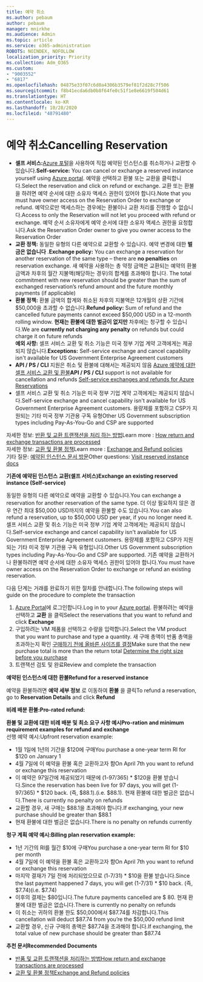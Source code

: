 ```yaml
---
title: 예약 취소
ms.author: pebaum
author: pebaum
manager: mnirkhe
ms.audience: Admin
ms.topic: article
ms.service: o365-administration
ROBOTS: NOINDEX, NOFOLLOW
localization_priority: Priority
ms.collection: Adm_O365
ms.custom:
- "9003552"
- "6817"
ms.openlocfilehash: 04875e33f07c6d0a4306b3579ef81f2d28c7f506
ms.sourcegitcommit: f8b41ecda6db0b8f64fe0c51f1e8e6619f504d61
ms.translationtype: HT
ms.contentlocale: ko-KR
ms.lasthandoff: 10/28/2020
ms.locfileid: "48791480"
---
```

# <a name="cancelling-reservation"></a><span data-ttu-id="77859-102">예약 취소</span><span class="sxs-lookup"><span data-stu-id="77859-102">Cancelling Reservation</span></span>

- <span data-ttu-id="77859-103">**셀프 서비스:**[Azure 포털](https://portal.azure.com/#blade/Microsoft_Azure_Reservations/ReservationsBrowseBlade)을 사용하여 직접 예약된 인스턴스를 취소하거나 교환할 수 있습니다.</span><span class="sxs-lookup"><span data-stu-id="77859-103">**Self-service:** You can cancel or exchange a reserved instance yourself using [Azure portal](https://portal.azure.com/#blade/Microsoft_Azure_Reservations/ReservationsBrowseBlade).</span></span> <span data-ttu-id="77859-104">예약을 선택하고 환불 또는 교환을 클릭합니다.</span><span class="sxs-lookup"><span data-stu-id="77859-104">Select the reservation and click on refund or exchange.</span></span> <span data-ttu-id="77859-105">교환 또는 환불을 하려면 예약 순서에 대한 소유자 액세스 권한이 있어야 합니다.</span><span class="sxs-lookup"><span data-stu-id="77859-105">Note that you must have owner access on the Reservation Order to exchange or refund.</span></span> <span data-ttu-id="77859-106">예약으로만 액세스하는 경우에는 환불이나 교환 처리를 진행할 수 없습니다.</span><span class="sxs-lookup"><span data-stu-id="77859-106">Access to only the Reservation will not let you proceed with refund or exchange.</span></span> <span data-ttu-id="77859-107">예약 순서 소유자에게 예약 순서에 대한 소유자 액세스 권한을 요청합니다.</span><span class="sxs-lookup"><span data-stu-id="77859-107">Ask the Reservation Order owner to give you owner access to the Reservation Order</span></span>
- <span data-ttu-id="77859-108">**교환 정책:** 동일한 유형의 다른 예약으로 교환할 수 있습니다. 예약 변경에 대한 **벌금은 없습니다** .</span><span class="sxs-lookup"><span data-stu-id="77859-108">**Exchange policy:** You can exchange a reservation for another reservation of the same type – there are **no penalties** on reservation exchange.</span></span> <span data-ttu-id="77859-109">새 예약을 사용하는 총 약정 금액은 교환되는 예약의 환불 금액과 차후의 월간 지불액(해당하는 경우)의 합계를 초과해야 합니다. </span><span class="sxs-lookup"><span data-stu-id="77859-109">The total commitment with new reservation should be greater than the sum of exchanged reservation’s refund amount and the future monthly payments (if applicable)</span></span>
- <span data-ttu-id="77859-110">**환불 정책:** 환불 금액의 합계와 취소된 차후의 지불액은 12개월의 상환 기간에 $50,000을 초과할 수 없습니다.</span><span class="sxs-lookup"><span data-stu-id="77859-110">**Refund policy:** Sum of refund and the cancelled future payments cannot exceed $50,000 USD in a 12-month rolling window.</span></span> <span data-ttu-id="77859-111">**현재는 환불에 대한 벌금이 없지만** 차후에는 청구할 수 있습니다.</span><span class="sxs-lookup"><span data-stu-id="77859-111">We are **currently not charging any penalty** on refunds but could charge it on future refunds</span></span>  
    <span data-ttu-id="77859-112">**예외 사항:** 셀프 서비스 교환 및 취소 기능은 미국 정부 기업 계약 고객에게는 제공되지 않습니다.</span><span class="sxs-lookup"><span data-stu-id="77859-112">**Exceptions:** Self-service exchange and cancel capability isn't available for US Government Enterprise Agreement customers</span></span>
- <span data-ttu-id="77859-113">**API / PS / CLI** 지원은 취소 및 환불에 대해서는 제공되지 않음 [Azure 예약에 대한 셀프 서비스 교환 및 환불](https://docs.microsoft.com/azure/cost-management-billing/reservations/exchange-and-refund-azure-reservations?WT.mc_id=Portal-Microsoft_Azure_Support)</span><span class="sxs-lookup"><span data-stu-id="77859-113">**API / PS / CLI** support is not available for cancellation and refunds [Self-service exchanges and refunds for Azure Reservations](https://docs.microsoft.com/azure/cost-management-billing/reservations/exchange-and-refund-azure-reservations?WT.mc_id=Portal-Microsoft_Azure_Support)</span></span>
- <span data-ttu-id="77859-114">셀프 서비스 교환 및 취소 기능은 미국 정부 기업 계약 고객에게는 제공되지 않습니다.</span><span class="sxs-lookup"><span data-stu-id="77859-114">Self-service exchange and cancel capability isn't available for US Government Enterprise Agreement customers.</span></span> <span data-ttu-id="77859-115">용량제를 포함하고 CSP가 지원되는 기타 미국 정부 기관용 구독 유형</span><span class="sxs-lookup"><span data-stu-id="77859-115">Other US Government subscription types including Pay-As-You-Go and CSP are supported</span></span>

<span data-ttu-id="77859-116">자세한 정보: [반환 및 교환 트랜잭션을 처리 하는 방법](https://docs.microsoft.com/azure/billing/billing-azure-reservations-self-service-exchange-and-refund?WT.mc_id=Portal-Microsoft_Azure_Support#how-return-and-exchange-transactions-are-processed)</span><span class="sxs-lookup"><span data-stu-id="77859-116">Learn more : [How return and exchange transactions are processed](https://docs.microsoft.com/azure/billing/billing-azure-reservations-self-service-exchange-and-refund?WT.mc_id=Portal-Microsoft_Azure_Support#how-return-and-exchange-transactions-are-processed)</span></span>  
<span data-ttu-id="77859-117">자세한 정보: [교환 및 환불 정책](https://docs.microsoft.com/azure/billing/billing-azure-reservations-self-service-exchange-and-refund?WT.mc_id=Portal-Microsoft_Azure_Support#exchange-policies)</span><span class="sxs-lookup"><span data-stu-id="77859-117">Learn more : [Exchange and Refund policies](https://docs.microsoft.com/azure/billing/billing-azure-reservations-self-service-exchange-and-refund?WT.mc_id=Portal-Microsoft_Azure_Support#exchange-policies)</span></span>  
<span data-ttu-id="77859-118">기타 질문: [예약된 인스턴스 문서 방문](https://docs.microsoft.com/azure/billing/billing-save-compute-costs-reservations?WT.mc_id=Portal-Microsoft_Azure_Support)</span><span class="sxs-lookup"><span data-stu-id="77859-118">Other questions: [Visit reserved instance docs](https://docs.microsoft.com/azure/billing/billing-save-compute-costs-reservations?WT.mc_id=Portal-Microsoft_Azure_Support)</span></span>

<span data-ttu-id="77859-119">**기존에 예약된 인스턴스 교환(셀프 서비스)**</span><span class="sxs-lookup"><span data-stu-id="77859-119">**Exchange an existing reserved instance (Self-service)**</span></span>

<span data-ttu-id="77859-120">동일한 유형의 다른 예약으로 예약을 교환할 수 있습니다.</span><span class="sxs-lookup"><span data-stu-id="77859-120">You can exchange a reservation for another reservation of the same type.</span></span> <span data-ttu-id="77859-121">더 이상 필요하지 않은 경우 연간 최대 $50,000 USD까지의 예약을 환불할 수도 있습니다.</span><span class="sxs-lookup"><span data-stu-id="77859-121">You can also refund a reservation, up to $50,000 USD per year, if you no longer need it.</span></span> <span data-ttu-id="77859-122">셀프 서비스 교환 및 취소 기능은 미국 정부 기업 계약 고객에게는 제공되지 않습니다.</span><span class="sxs-lookup"><span data-stu-id="77859-122">Self-service exchange and cancel capability isn't available for US Government Enterprise Agreement customers.</span></span> <span data-ttu-id="77859-123">용량제를 포함하고 CSP가 지원되는 기타 미국 정부 기관용 구독 유형입니다.</span><span class="sxs-lookup"><span data-stu-id="77859-123">Other US Government subscription types including Pay-As-You-Go and CSP are supported.</span></span> <span data-ttu-id="77859-124">기존 예약을 교환하거나 환불하려면 예약 순서에 대한 소유자 액세스 권한이 있어야 합니다.</span><span class="sxs-lookup"><span data-stu-id="77859-124">You must have owner access on the Reservation Order to exchange or refund an existing reservation.</span></span>

<span data-ttu-id="77859-125">다음 단계는 거래를 완료하기 위한 절차를 안내합니다.</span><span class="sxs-lookup"><span data-stu-id="77859-125">The following steps will guide on the procedure to complete the transaction</span></span>

1. <span data-ttu-id="77859-126">[Azure Portal](https://portal.azure.com/#blade/Microsoft_Azure_Reservations/ReservationsBrowseBlade)에 로그인합니다.</span><span class="sxs-lookup"><span data-stu-id="77859-126">Log in to your [Azure portal](https://portal.azure.com/#blade/Microsoft_Azure_Reservations/ReservationsBrowseBlade).</span></span> <span data-ttu-id="77859-127">환불하려는 예약을 선택하고 **교환** 을 클릭</span><span class="sxs-lookup"><span data-stu-id="77859-127">Select the reservations that you want to refund and click **Exchange**</span></span>
2. <span data-ttu-id="77859-128">구입하려는 VM 제품을 선택하고 수량을 입력합니다.</span><span class="sxs-lookup"><span data-stu-id="77859-128">Select the VM product that you want to purchase and type a quantity.</span></span> <span data-ttu-id="77859-129">새 구매 총액이 반품 총액을 초과하는지 확인 [구매하기 전에 올바른 사이즈를 결정](https://docs.microsoft.com/azure/virtual-machines/windows/prepay-reserved-vm-instances?WT.mc_id=Portal-Microsoft_Azure_Support#determine-the-right-vm-size-before-you-buy)</span><span class="sxs-lookup"><span data-stu-id="77859-129">Make sure that the new purchase total is more than the return total [Determine the right size before you purchase](https://docs.microsoft.com/azure/virtual-machines/windows/prepay-reserved-vm-instances?WT.mc_id=Portal-Microsoft_Azure_Support#determine-the-right-vm-size-before-you-buy)</span></span>
3. <span data-ttu-id="77859-130">트랜잭션 검토 및 완료</span><span class="sxs-lookup"><span data-stu-id="77859-130">Review and complete the transaction</span></span>

<span data-ttu-id="77859-131">**예약된 인스턴스에 대한 환불**</span><span class="sxs-lookup"><span data-stu-id="77859-131">**Refund for a reserved instance**</span></span>

<span data-ttu-id="77859-132">예약을 환불하려면 **예약 세부 정보** 로 이동하여 **환불** 을 클릭</span><span class="sxs-lookup"><span data-stu-id="77859-132">To refund a reservation, go to **Reservation Details** and click **Refund**</span></span>

<span data-ttu-id="77859-133">**비례 배분 환불:**</span><span class="sxs-lookup"><span data-stu-id="77859-133">**Pro-rated refund:**</span></span>

<span data-ttu-id="77859-134">**환불 및 교환에 대한 비례 배분 및 최소 요구 사항 예시**</span><span class="sxs-lookup"><span data-stu-id="77859-134">**Pro-ration and minimum requirement examples for refund and exchange**</span></span>  
<span data-ttu-id="77859-135">선행 예약 예시:</span><span class="sxs-lookup"><span data-stu-id="77859-135">Upfront reservation example:</span></span>

- <span data-ttu-id="77859-136">1월 1일에 1년의 기간을 $120에 구매</span><span class="sxs-lookup"><span data-stu-id="77859-136">You purchase a one-year term RI for $120 on January 1</span></span>
- <span data-ttu-id="77859-137">4월 7일에 이 예약을 환불 혹은 교환하고자 함</span><span class="sxs-lookup"><span data-stu-id="77859-137">On April 7th you want to refund or exchange this reservation</span></span>
- <span data-ttu-id="77859-138">이 예약은 97일간에 제공되었기 때문에 (1-97/365) \* $120을 환불 받습니다.</span><span class="sxs-lookup"><span data-stu-id="77859-138">Since the reservation has been live for 97 days, you will get (1-97/365) \* $120 back.</span></span> <span data-ttu-id="77859-139">(즉, $88.1).</span><span class="sxs-lookup"><span data-stu-id="77859-139">(i.e. $88.1).</span></span> <span data-ttu-id="77859-140">현재 환불에 대한 벌금은 없습니다.</span><span class="sxs-lookup"><span data-stu-id="77859-140">There is currently no penalty on refunds</span></span>
- <span data-ttu-id="77859-141">교환할 경우, 새 구매는 $88.1을 초과해야 합니다.</span><span class="sxs-lookup"><span data-stu-id="77859-141">If exchanging, your new purchase should be greater than $88.1</span></span>
- <span data-ttu-id="77859-142">현재 환불에 대한 벌금은 없습니다.</span><span class="sxs-lookup"><span data-stu-id="77859-142">There is no penalty on refunds currently</span></span>

<span data-ttu-id="77859-143">**청구 계획 예약 예시:**</span><span class="sxs-lookup"><span data-stu-id="77859-143">**Billing plan reservation example:**</span></span>

- <span data-ttu-id="77859-144">1년 기간의 RI를 월간 $10에 구매</span><span class="sxs-lookup"><span data-stu-id="77859-144">You purchase a one-year term RI for $10 per month</span></span>
- <span data-ttu-id="77859-145">4월 7일에 이 예약을 환불 혹은 교환하고자 함</span><span class="sxs-lookup"><span data-stu-id="77859-145">On April 7th you want to refund or exchange this reservation</span></span>
- <span data-ttu-id="77859-146">마지막 결재가 7일 전에 처리되었으므로 (1-7/31) \* $10을 환불 받습니다.</span><span class="sxs-lookup"><span data-stu-id="77859-146">Since the last payment happened 7 days, you will get (1-7/31) \* $10 back.</span></span> <span data-ttu-id="77859-147">(즉, $7.74)</span><span class="sxs-lookup"><span data-stu-id="77859-147">(i.e. $7.74)</span></span>
- <span data-ttu-id="77859-148">이후의 결제는 $80입니다.</span><span class="sxs-lookup"><span data-stu-id="77859-148">The future payments cancelled are $ 80.</span></span> <span data-ttu-id="77859-149">현재 환불에 대한 벌금은 없습니다.</span><span class="sxs-lookup"><span data-stu-id="77859-149">There is currently no penalty on refunds</span></span>
- <span data-ttu-id="77859-150">이 취소는 귀하의 환불 한도 $50,000에서 $87.74를 차감합니다.</span><span class="sxs-lookup"><span data-stu-id="77859-150">This cancellation will deduct $87.74 from you’re the $50,000 refund limit</span></span>
- <span data-ttu-id="77859-151">교환할 경우, 신규 구매의 총액은 $87.74을 초과해야 합니다.</span><span class="sxs-lookup"><span data-stu-id="77859-151">If exchanging, the total value of new purchase should be greater than $87.74</span></span>

<span data-ttu-id="77859-152">**추천 문서**</span><span class="sxs-lookup"><span data-stu-id="77859-152">**Recommended Documents**</span></span>

- [<span data-ttu-id="77859-153">반품 및 교환 트랜잭션을 처리하는 방법</span><span class="sxs-lookup"><span data-stu-id="77859-153">How return and exchange transactions are processed</span></span>](https://docs.microsoft.com/azure/billing/billing-azure-reservations-self-service-exchange-and-refund?WT.mc_id=Portal-Microsoft_Azure_Support#how-return-and-exchange-transactions-are-processed)
- [<span data-ttu-id="77859-154">교환 및 환불 정책</span><span class="sxs-lookup"><span data-stu-id="77859-154">Exchange and Refund policies</span></span>](https://docs.microsoft.com/azure/billing/billing-azure-reservations-self-service-exchange-and-refund?WT.mc_id=Portal-Microsoft_Azure_Support#exchange-policies)